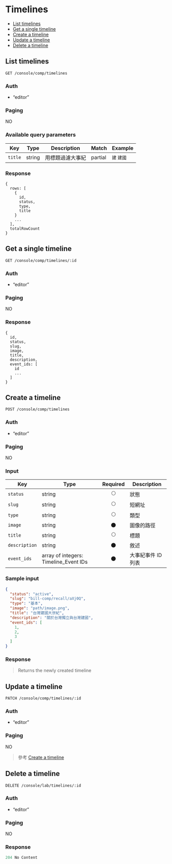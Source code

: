 # Timelines

- [List timelines](#list-timelines)
- [Get a single timeline](#get-a-single-timeline)
- [Create a timeline](#create-a-timeline)
- [Update a timeline](#update-a-timeline)
- [Delete a timeline](#delete-a-timeline)

## List timelines
```
GET /console/comp/timelines
```

### Auth
- “editor”

### Paging
NO

### Available query parameters

| Key | Type | Description | Match | Example |
| --- | --- | --- | --- | --- |
| `title` | string | 用標題過濾大事紀 | partial | `建` `建國` |

### Response
```
{
  rows: [
    {
      id,
      status,
      type,
      title
    }
    ...
  ],
  totalRowCount
}
```

## Get a single timeline
```
GET /console/comp/timelines/:id
```

### Auth
- “editor”

### Paging
NO

### Response
```
{
  id,
  status,
  slug,
  image,
  title,
  description,
  event_ids: [
    id
    ...
  ]
}
```

## Create a timeline
```
POST /console/comp/timelines
```

### Auth
- “editor”

### Paging
NO

### Input

| Key | Type | Required | Description |
| --- | --- | :---: | --- |
| `status` | string | 🌕 | 狀態 |
| `slug` | string | 🌕 | 短網址 |
| `type` | string | 🌕 | 類型 |
| `image` | string | 🌑 | 圖像的路徑 |
| `title` | string | 🌕 | 標題 |
| `description` | string | 🌑 | 敘述 |
| `event_ids` | array of integers: Timeline_Event IDs | 🌑 | 大事紀事件 ID 列表 |

### Sample input
```json
{
  "status": "active",
  "slug": "bill-comp/recall/aXj0Q",
  "type": "基本",
  "image": "path/image.png",
  "title": "台灣建國大世紀",
  "description": "關於台灣獨立與台灣建國",
  "event_ids": [
    1,
    2,
    3
  ]
}
```

### Response
> Returns the newly created timeline

## Update a timeline
```
PATCH /console/comp/timelines/:id
```

### Auth
- “editor”

### Paging
NO

> 參考 [Create a timeline](#create-a-timeline)

## Delete a timeline
```
DELETE /console/lab/timelines/:id
```

### Auth
- “editor”

### Paging
NO

### Response
```javascript
204 No Content
```
